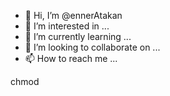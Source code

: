 - 👋 Hi, I’m @ennerAtakan
- 👀 I’m interested in ...
- 🌱 I’m currently learning ...
- 💞️ I’m looking to collaborate on ...
- 📫 How to reach me ...

<!---
ennerAtakan/ennerAtakan is a ✨ special ✨ repository because its `README.md` (this file) appears on your GitHub profile.
You can click the Preview link to take a look at your changes.
--->
chmod
